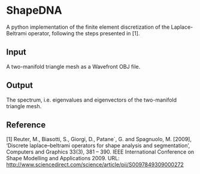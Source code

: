 # ShapeDNA



A python implementation of the finite element discretization of the Laplace-Beltrami operator, following the steps presented  in [1].


## Input 
A two-manifold triangle mesh as a Wavefront OBJ file.

## Output
The spectrum, i.e. eigenvalues and eigenvectors of the two-manifold triangle mesh.


## Reference
[1] Reuter, M., Biasotti, S., Giorgi, D., Patane`, G. and Spagnuolo, M. [2009], ‘Discrete laplace–beltrami operators for shape analysis and segmentation’, Computers and Graphics 33(3), 381 – 390. IEEE International Conference on Shape Modelling and Applications 2009.
URL: http://www.sciencedirect.com/science/article/pii/S0097849309000272
